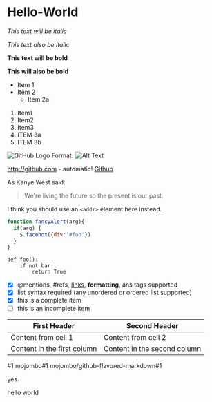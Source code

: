 # Hello-World


*This text will be italic*


_This text also be italic_

**This text will be bold**

__This will also be bold__


* Item 1
* Item 2
  * Item 2a

1. Item1
1. Item2
1. Item3
  1. ITEM 3a
  1. ITEM 3b

![GitHub Logo](/images/logo.png)
Format: ![Alt Text](url)

http://github.com - automatic!
[Github](http://github.com)


As Kanye West said:

> We're living the future so
> the present is our past.

I think you should use an 
`<addr>` element here instead.

```javascript
function fancyAlert(arg){
  if(arg) {
    $.facebox({div:'#foo'})
  }
}
```

    def foo():
        if not bar:
            return True
        
        
- [x] @mentions, #refs, [links](), **formatting**, ans <del>tags</del> supported
- [x] list syntax required (any unordered or ordered list supported)
- [x] this is a complete item
- [ ] this is an incomplete item

First Header | Second Header
------------ | -------------
Content from cell 1 | Content from cell 2
Content in the first column | Content in the second column

#1
mojombo#1
mojombo/github-flavored-markdown#1


yes.

hello world
